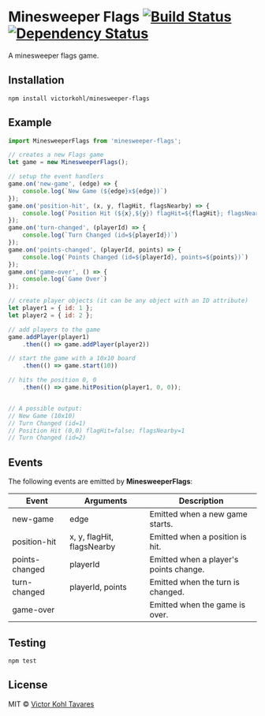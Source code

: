 # Minesweeper Flags [![Build Status][travis-image]][travis-url] [![Dependency Status][daviddm-image]][daviddm-url]
A minesweeper flags game.

## Installation

```
npm install victorkohl/minesweeper-flags
```

## Example

```javascript
import MinesweeperFlags from 'minesweeper-flags';

// creates a new Flags game
let game = new MinesweeperFlags();

// setup the event handlers
game.on('new-game', (edge) => {
    console.log(`New Game (${edge}x${edge})`)
});
game.on('position-hit', (x, y, flagHit, flagsNearby) => {
    console.log(`Position Hit (${x},${y}) flagHit=${flagHit}; flagsNearby=${flagsNearby}`)
});
game.on('turn-changed', (playerId) => {
    console.log(`Turn Changed (id=${playerId})`)
});
game.on('points-changed', (playerId, points) => {
    console.log(`Points Changed (id=${playerId}, points=${points})`)
});
game.on('game-over', () => {
    console.log(`Game Over`)
});

// create player objects (it can be any object with an ID attribute)
let player1 = { id: 1 };
let player2 = { id: 2 };

// add players to the game
game.addPlayer(player1)
    .then(() => game.addPlayer(player2))

// start the game with a 10x10 board
    .then(() => game.start(10))

// hits the position 0, 0
    .then(() => game.hitPosition(player1, 0, 0));


// A possible output:
// New Game (10x10)
// Turn Changed (id=1)
// Position Hit (0,0) flagHit=false; flagsNearby=1
// Turn Changed (id=2)
```

## Events

The following events are emitted by **MinesweeperFlags**:

| Event          | Arguments                  | Description                            |
| -------------- | -------------------------- | -------------------------------------- |
| new-game       | edge                       | Emitted when a new game starts.        |
| position-hit   | x, y, flagHit, flagsNearby | Emitted when a position is hit.        |
| points-changed | playerId                   | Emitted when a player's points change. |
| turn-changed   | playerId, points           | Emitted when the turn is changed.      |
| game-over      |                            | Emitted when the game is over.         |

## Testing

```
npm test
```

## License

MIT © [Victor Kohl Tavares](http://victorkohl.me)


[travis-image]: https://travis-ci.org/victorkohl/minesweeper-flags.svg?branch=master
[travis-url]: https://travis-ci.org/victorkohl/minesweeper-flags
[daviddm-image]: https://david-dm.org/victorkohl/minesweeper-flags.svg?theme=shields.io
[daviddm-url]: https://david-dm.org/victorkohl/minesweeper-flags
